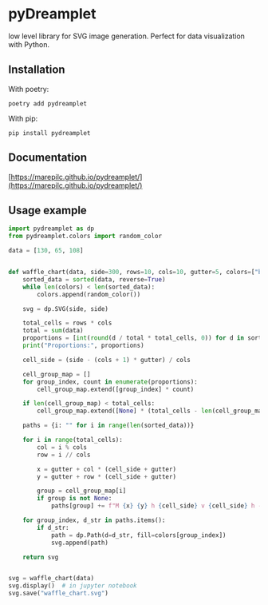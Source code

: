 # pyDreamplet

low level library for SVG image generation. Perfect for data visualization with Python.

## Installation

With poetry:

```schell
poetry add pydreamplet
```

With pip:

```schell
pip install pydreamplet
```

## Documentation

[https://marepilc.github.io/pydreamplet/](https://marepilc.github.io/pydreamplet/)

## Usage example


```python
import pydreamplet as dp
from pydreamplet.colors import random_color

data = [130, 65, 108]


def waffle_chart(data, side=300, rows=10, cols=10, gutter=5, colors=["blue"]):
    sorted_data = sorted(data, reverse=True)
    while len(colors) < len(sorted_data):
        colors.append(random_color())

    svg = dp.SVG(side, side)

    total_cells = rows * cols
    total = sum(data)
    proportions = [int(round(d / total * total_cells, 0)) for d in sorted_data]
    print("Proportions:", proportions)

    cell_side = (side - (cols + 1) * gutter) / cols

    cell_group_map = []
    for group_index, count in enumerate(proportions):
        cell_group_map.extend([group_index] * count)

    if len(cell_group_map) < total_cells:
        cell_group_map.extend([None] * (total_cells - len(cell_group_map)))

    paths = {i: "" for i in range(len(sorted_data))}

    for i in range(total_cells):
        col = i % cols
        row = i // cols

        x = gutter + col * (cell_side + gutter)
        y = gutter + row * (cell_side + gutter)

        group = cell_group_map[i]
        if group is not None:
            paths[group] += f"M {x} {y} h {cell_side} v {cell_side} h -{cell_side} Z "

    for group_index, d_str in paths.items():
        if d_str:
            path = dp.Path(d=d_str, fill=colors[group_index])
            svg.append(path)

    return svg


svg = waffle_chart(data)
svg.display()  # in jupyter notebook
svg.save("waffle_chart.svg")
```
